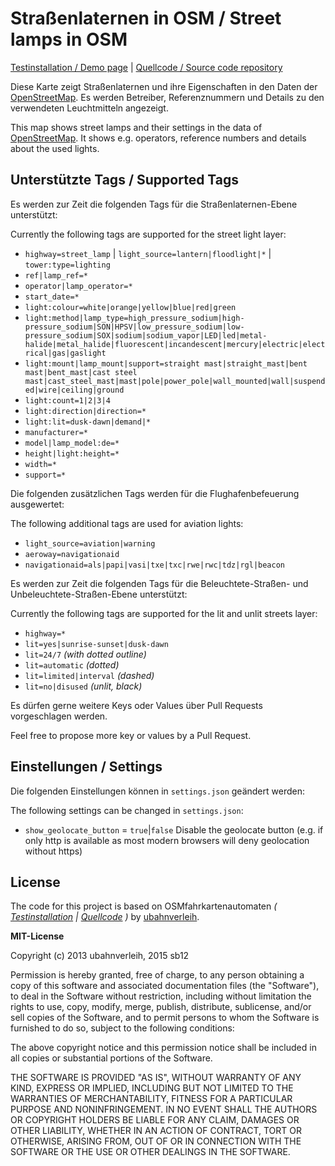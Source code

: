 # Straßenlaternen in OSM / Street lamps in OSM

[Testinstallation / Demo page](https://sb12.github.io/OSMStreetLight/) | [Quellcode / Source code repository](https://github.com/sb12/OSMStreetLight)

Diese Karte zeigt Straßenlaternen und ihre Eigenschaften in den Daten der [OpenStreetMap](http://osm.org). Es werden Betreiber, Referenznummern und Details zu den verwendeten Leuchtmitteln angezeigt.

This map shows street lamps and their settings in the data of [OpenStreetMap](http://osm.org). It shows e.g. operators, reference numbers and details about the used lights.</p>


## Unterstützte Tags / Supported Tags

Es werden zur Zeit die folgenden Tags für die Straßenlaternen-Ebene unterstützt:

Currently the following tags are supported for the street light layer:

* `highway=street_lamp` | `light_source=lantern|floodlight|*` | `tower:type=lighting`
* `ref|lamp_ref=*`
* `operator|lamp_operator=*`
* `start_date=*`
* `light:colour=white|orange|yellow|blue|red|green`
* `light:method|lamp_type=high_pressure_sodium|high-pressure_sodium|SON|HPSV|low_pressure_sodium|low-pressure_sodium|SOX|sodium|sodium_vapor|LED|led|metal-halide|metal_halide|fluorescent|incandescent|mercury|electric|electrical|gas|gaslight`
* `light:mount|lamp_mount|support=straight mast|straight_mast|bent mast|bent_mast|cast steel mast|cast_steel_mast|mast|pole|power_pole|wall_mounted|wall|suspended|wire|ceiling|ground`
* `light:count=1|2|3|4`
* `light:direction|direction=*`
* `light:lit=dusk-dawn|demand|*`
* `manufacturer=*`
* `model|lamp_model:de=*`
* `height|light:height=*`
* `width=*`
* `support=*`

Die folgenden zusätzlichen Tags werden für die Flughafenbefeuerung ausgewertet:

The following additional tags are used for aviation lights:

* `light_source=aviation|warning`
* `aeroway=navigationaid`
* `navigationaid=als|papi|vasi|txe|txc|rwe|rwc|tdz|rgl|beacon`

Es werden zur Zeit die folgenden Tags für die Beleuchtete-Straßen- und Unbeleuchtete-Straßen-Ebene unterstützt:

Currently the following tags are supported for the lit and unlit streets layer:

* `highway=*` 
* `lit=yes|sunrise-sunset|dusk-dawn`
* `lit=24/7` _(with dotted outline)_
* `lit=automatic` _(dotted)_
* `lit=limited|interval` _(dashed)_
* `lit=no|disused` _(unlit, black)_


Es dürfen gerne weitere Keys oder Values über Pull Requests vorgeschlagen werden.

Feel free to propose more key or values by a Pull Request.

## Einstellungen / Settings

Die folgenden Einstellungen können in `settings.json` geändert werden:

The following settings can be changed in `settings.json`:

* `show_geolocate_button` = `true`|`false` Disable the geolocate button (e.g. if only http is available as most modern browsers will deny geolocation without https)

## License

The code for this project is based on OSMfahrkartenautomaten *( [Testinstallation](https://ubahnverleih.github.io/OSMfahrkartenautomaten/) | [Quellcode](https://github.com/ubahnverleih/OSMfahrkartenautomaten) )* by [ubahnverleih](https://github.com/ubahnverleih).


**MIT-License**

Copyright (c) 2013 ubahnverleih, 2015 sb12

 Permission is hereby granted, free of charge, to any person obtaining a copy of this software and associated documentation files (the "Software"), to deal in the Software without restriction, including without limitation the rights to use, copy, modify, merge, publish, distribute, sublicense, and/or sell copies of the Software, and to permit persons to whom the Software is furnished to do so, subject to the following conditions:

The above copyright notice and this permission notice shall be included in all copies or substantial portions of the Software.

THE SOFTWARE IS PROVIDED "AS IS", WITHOUT WARRANTY OF ANY KIND, EXPRESS OR IMPLIED, INCLUDING BUT NOT LIMITED TO THE WARRANTIES OF MERCHANTABILITY, FITNESS FOR A PARTICULAR PURPOSE AND NONINFRINGEMENT. IN NO EVENT SHALL THE AUTHORS OR COPYRIGHT HOLDERS BE LIABLE FOR ANY CLAIM, DAMAGES OR OTHER LIABILITY, WHETHER IN AN ACTION OF CONTRACT, TORT OR OTHERWISE, ARISING FROM, OUT OF OR IN CONNECTION WITH THE SOFTWARE OR THE USE OR OTHER DEALINGS IN THE SOFTWARE.
